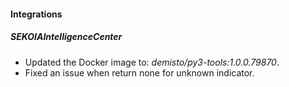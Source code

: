 
#### Integrations

##### SEKOIAIntelligenceCenter
- Updated the Docker image to: *demisto/py3-tools:1.0.0.79870*.
- Fixed an issue when return none for unknown indicator.

